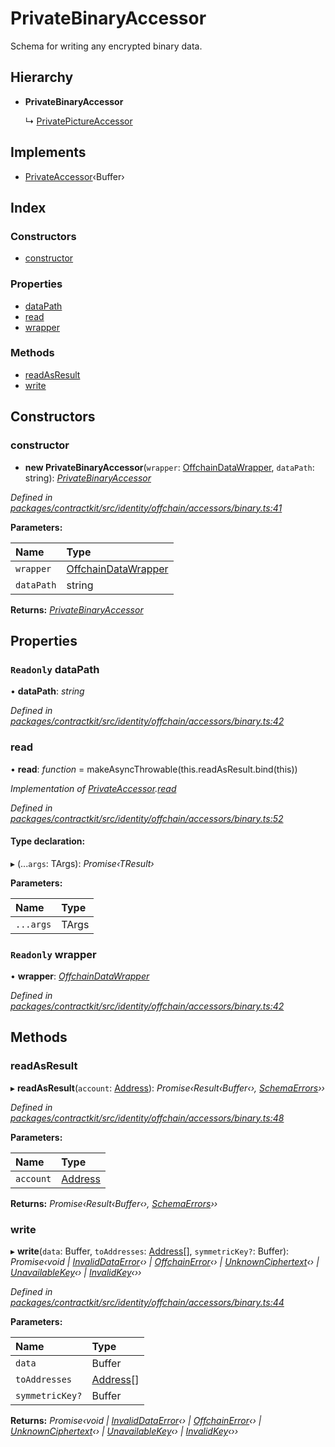 # PrivateBinaryAccessor

Schema for writing any encrypted binary data.

## Hierarchy

* **PrivateBinaryAccessor**

  ↳ [PrivatePictureAccessor](../classes/_identity_offchain_accessors_pictures_.privatepictureaccessor.md)

## Implements

* [PrivateAccessor](../interfaces/_identity_offchain_accessors_interfaces_.privateaccessor.md)‹Buffer›

## Index

### Constructors

* [constructor](../classes/_identity_offchain_accessors_binary_.privatebinaryaccessor.md#constructor)

### Properties

* [dataPath](../classes/_identity_offchain_accessors_binary_.privatebinaryaccessor.md#readonly-datapath)
* [read](../classes/_identity_offchain_accessors_binary_.privatebinaryaccessor.md#read)
* [wrapper](../classes/_identity_offchain_accessors_binary_.privatebinaryaccessor.md#readonly-wrapper)

### Methods

* [readAsResult](../classes/_identity_offchain_accessors_binary_.privatebinaryaccessor.md#readasresult)
* [write](../classes/_identity_offchain_accessors_binary_.privatebinaryaccessor.md#write)

## Constructors

### constructor

+ **new PrivateBinaryAccessor**\(`wrapper`: [OffchainDataWrapper](../classes/_identity_offchain_data_wrapper_.offchaindatawrapper.md), `dataPath`: string\): [_PrivateBinaryAccessor_](../classes/_identity_offchain_accessors_binary_.privatebinaryaccessor.md)

_Defined in_ [_packages/contractkit/src/identity/offchain/accessors/binary.ts:41_](https://github.com/celo-org/celo-monorepo/blob/master/packages/contractkit/src/identity/offchain/accessors/binary.ts#L41)

**Parameters:**

| Name | Type |
| :--- | :--- |
| `wrapper` | [OffchainDataWrapper](../classes/_identity_offchain_data_wrapper_.offchaindatawrapper.md) |
| `dataPath` | string |

**Returns:** [_PrivateBinaryAccessor_](../classes/_identity_offchain_accessors_binary_.privatebinaryaccessor.md)

## Properties

### `Readonly` dataPath

• **dataPath**: _string_

_Defined in_ [_packages/contractkit/src/identity/offchain/accessors/binary.ts:42_](https://github.com/celo-org/celo-monorepo/blob/master/packages/contractkit/src/identity/offchain/accessors/binary.ts#L42)

### read

• **read**: _function_ = makeAsyncThrowable\(this.readAsResult.bind\(this\)\)

_Implementation of_ [_PrivateAccessor_](../interfaces/_identity_offchain_accessors_interfaces_.privateaccessor.md)_._[_read_](../interfaces/_identity_offchain_accessors_interfaces_.privateaccessor.md#read)

_Defined in_ [_packages/contractkit/src/identity/offchain/accessors/binary.ts:52_](https://github.com/celo-org/celo-monorepo/blob/master/packages/contractkit/src/identity/offchain/accessors/binary.ts#L52)

#### Type declaration:

▸ \(...`args`: TArgs\): _Promise‹TResult›_

**Parameters:**

| Name | Type |
| :--- | :--- |
| `...args` | TArgs |

### `Readonly` wrapper

• **wrapper**: [_OffchainDataWrapper_](../classes/_identity_offchain_data_wrapper_.offchaindatawrapper.md)

_Defined in_ [_packages/contractkit/src/identity/offchain/accessors/binary.ts:42_](https://github.com/celo-org/celo-monorepo/blob/master/packages/contractkit/src/identity/offchain/accessors/binary.ts#L42)

## Methods

### readAsResult

▸ **readAsResult**\(`account`: [Address](_base_.md#address)\): _Promise‹Result‹Buffer‹›,_ [_SchemaErrors_](_identity_offchain_accessors_errors_.md#schemaerrors)_››_

_Defined in_ [_packages/contractkit/src/identity/offchain/accessors/binary.ts:48_](https://github.com/celo-org/celo-monorepo/blob/master/packages/contractkit/src/identity/offchain/accessors/binary.ts#L48)

**Parameters:**

| Name | Type |
| :--- | :--- |
| `account` | [Address](_base_.md#address) |

**Returns:** _Promise‹Result‹Buffer‹›,_ [_SchemaErrors_](_identity_offchain_accessors_errors_.md#schemaerrors)_››_

### write

▸ **write**\(`data`: Buffer, `toAddresses`: [Address](_base_.md#address)\[\], `symmetricKey?`: Buffer\): _Promise‹void \|_ [_InvalidDataError_](../classes/_identity_offchain_accessors_errors_.invaliddataerror.md)_‹› \|_ [_OffchainError_](../classes/_identity_offchain_accessors_errors_.offchainerror.md)_‹› \|_ [_UnknownCiphertext_](../classes/_identity_offchain_accessors_errors_.unknownciphertext.md)_‹› \|_ [_UnavailableKey_](../classes/_identity_offchain_accessors_errors_.unavailablekey.md)_‹› \|_ [_InvalidKey_](../classes/_identity_offchain_accessors_errors_.invalidkey.md)_‹››_

_Defined in_ [_packages/contractkit/src/identity/offchain/accessors/binary.ts:44_](https://github.com/celo-org/celo-monorepo/blob/master/packages/contractkit/src/identity/offchain/accessors/binary.ts#L44)

**Parameters:**

| Name | Type |
| :--- | :--- |
| `data` | Buffer |
| `toAddresses` | [Address](_base_.md#address)\[\] |
| `symmetricKey?` | Buffer |

**Returns:** _Promise‹void \|_ [_InvalidDataError_](../classes/_identity_offchain_accessors_errors_.invaliddataerror.md)_‹› \|_ [_OffchainError_](../classes/_identity_offchain_accessors_errors_.offchainerror.md)_‹› \|_ [_UnknownCiphertext_](../classes/_identity_offchain_accessors_errors_.unknownciphertext.md)_‹› \|_ [_UnavailableKey_](../classes/_identity_offchain_accessors_errors_.unavailablekey.md)_‹› \|_ [_InvalidKey_](../classes/_identity_offchain_accessors_errors_.invalidkey.md)_‹››_

